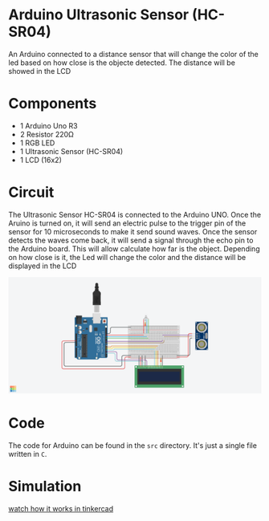 # Arduino Ultrasonic Sensor (HC-SR04)

An Arduino connected to a distance sensor that will change the color of the led based on how close is the objecte detected. The distance
will be showed in the LCD

# Components

* 1 Arduino Uno R3
* 2 Resistor 220Ω
* 1 RGB LED
* 1 Ultrasonic Sensor (HC-SR04)
* 1 LCD (16x2)

# Circuit

The Ultrasonic Sensor HC-SR04 is connected to the Arduino UNO. Once the Aruino is turned on, it will send an electric pulse to the trigger pin of the sensor for 10 microseconds to make it send sound waves. Once the sensor detects the waves come back, it will send a signal through the echo pin to the
Arduino board. This will allow calculate how far is the object. Depending on how close is it, the Led will change the color and the distance will be
displayed in the LCD

![Circuit Preview](doc/arduino-HC-SR04-ultrasonic-sensor.png)

# Code

The code for Arduino can be found in the `src` directory. It's just a single file written in `C`.

# Simulation

[watch how it works in tinkercad](https://www.tinkercad.com/things/54n59yZg6If)

